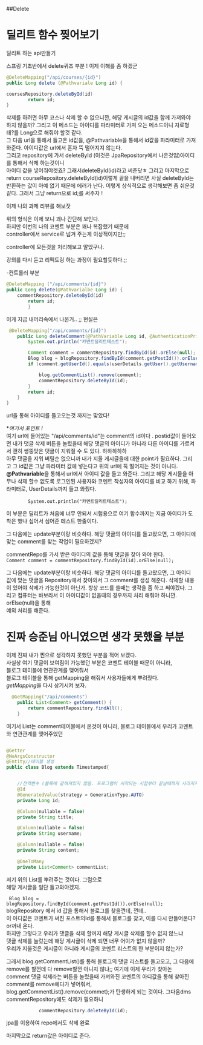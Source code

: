 ##Delete

딜리트 함수 찢어보기
===========
딜리트 하는 api만들기


스프링 기초반에서 delete퀴즈 부분 ! 이제 이해를 좀 하겠군 

```java
@DeleteMapping("/api/courses/{id}")
public Long delete (@Pathvariale Long id) {

coursesRepository.deleteById(id)
        return id;
}
```
삭제를 하려면 아무 코스나 삭제 할 수 없으니깐, 해당 게시글의 id값을 함께 가져와야 하지 않을까?
그리고 이 메소드는 아이디를 파라미터로 가져 오는 메소드이니 자료형태?를 Long으로 해줘야 할것 같다.   
그  다음 url을 통해서 들고온 id값을,
@Pathvariable을 통해서 id값을 파라미터로 가져와준다. 아이디값은 url에서 혼자 뚝 떨어지지 않는다.  
그리고 repository에 가서 deleteById (이것은 JpaRepository에서 나온것임)아이디를 통해서 삭제 하는것이니   
아이디 값을 넣어줘야겟죠? 그래서deleteById(id)라고 써준닷ㅎ
그리고 마지막으로 return courseRepository.deleteById(id)이렇게 끝을 내버리면 
사실 deleteById는 반환하는 값이 아예 없기 때문에 에러가 난다. 이렇게 상식적으로 생각해보면 좀 쉬운것 같다.
그래서 그냥 return으로 id;를 써주자 !


이제 나의 과제 리뷰를 해보잣 

위의 형식은 이제 보니 꽤나 간단해 보인다.   
하지만 이번의 나의 코멘트 부분은 꽤나 복잡했기 때문에  
controller에서 service로 넘겨 주는게 이상적이지만;;


controller에 모든것을 처리해보고 말았구나.

강의를 다시 듣고 리펙토링 하는 과정이 필요할듯하다.;;


-컨트롤러 부분


```java
@DeleteMapping ("/api/comments/{id}")
public Long delete(@Pathvarialbe Long id) {  
    commentRepository.deleteById(id)
        return id;
        }
```

이게 지금 내머리속에서 나온거.. ;; 현실은


```java
 @DeleteMapping("/api/comments/{id}")
    public Long deleteComment(@PathVariable Long id, @AuthenticationPrincipal UserDetailsImpl userDetails) {
        System.out.println("카멘트딜리트테스트");

        Comment comment = commentRepository.findById(id).orElse(null);
        Blog blog = blogRepository.findById(comment.getPostId()).orElse(null);
        if (comment.getUserId().equals(userDetails.getUser().getUsername())) {

            blog.getCommentList().remove(comment);
            commentRepository.deleteById(id);
        }
        return id;
    }
}
```

url을 통해 아이디를 들고오는것 까지는 맞았다!


**여기서 포인트 !*  
여기 url에 들어있는 "/api/comments/id"는 comment의 id이다 . postid값이 들어오면
내가 댓글 삭제 버튼을 눌렀을때 해당 댓글의 아이디가 아니라 다른 아이디를 가르켜서 괜히 쌩뚱맞은 댓글이 지워질 수 도 있다.
하하하하하    
아무 댓글을 지워 버릴순 없으니까 내가 지울 게시글을에 대한 point가 필요하다.
그리고 그 id값은 그냥 파라미터 값에 넣는다고 위의 url에 뚝 떨어지는 것이 아니다.  
**@Pathvariable**을 통해서 url에서 아이디 값을 들고 와준다. 
그리고 해당 게시물을 아무나 삭제 할수 없도록 로그인된 사용자와 코멘트 작성자의 아이디를 비교 하기 위해, 파라미터로, UserDetails까지 들고 와줬다.

```        System.out.println("카멘트딜리트테스트");```  

이 부분은 딜리트가 처음에 너무 안되서 시험용으로 여기 함수까지는 지금 아이디가 도착은 했나 싶어서 심어준 테스트 한줄이다.

그 다음에는 update부분이랑 비슷하다. 해당 댓글의 아이디를 들고왔으면,
그 아이디에 맞는 comment를 찾는 작업이 필요하겠지?

commentRepo를 가서 받은 아이디의 값을 통해 댓글을 찾아 와야 한다.  
```Comment comment = commentRepository.findById(id).orElse(null);```

그 다음에는 update부분이랑 비슷하다. 해당 댓글의 아이디를 들고왔으면,
그 아이디 값에 맞는 댓글을 Repository에서 찾아와서 그 comment를 생성 해준다.
삭제할 내용이 있어야 삭제가 가능한것이 아닌가. 항상 코드를 쓸때는 생각을 좀 하고 써야겠다.
그리고 컴퓨터는 바보라서 이 아이디값이 없을때의 경우까지 처리 해줘야 하니깐. orElse(null)을 통해  
예외 처리를 해준다.

진짜 승준님 아니였으면 생각 못했을 부분
============
이제 진짜 내가 찐으로 생각하지 못했던 부분을 적어 보겠다.  
사실상 여기 댓글이 보여짐이 가능했던 부분은
코멘트 테이블 때문이 아니라,  
블로그 테이블에 연관관계를 맺어줘서  
블로그 테이블을 통해 getMapping을 해줘서 사용자들에게 뿌려줬다.  
*getMapping*을 다시 상기시켜 보자.


```java
  @GetMapping("/api/comments")
    public List<Comment> getComment() {
        return commentRepository.findAll();
    }

```
여기서 List<Comment>는 comment테이블에서 온것이 아니라, 
블로그 테이블에서 우리가 코멘트와 연관관계를 맺어주었던


````java

@Getter
@NoArgsConstructor
@Entity//테이블 생성
public class Blog extends Timestamped{


    //전역변수 (블록에 같혀져있지 않음. 프로그램이 시작되는 시점부터 끝날때까지 사라지지 않음)
    @Id
    @GeneratedValue(strategy = GenerationType.AUTO)
    private Long id;

    @Column(nullable = false)
    private String title;

    @Column(nullable = false)
    private String username;

    @Column(nullable = false)
    private String content;
    
    @OneToMany
    private List<Comment> commentList;

````
저기 위의 List<Comment>를 뿌려주는 것이다. 그럼으로  
해당 게시글을 일단 들고와야겠지.

``` Blog blog = blogRepository.findById(comment.getPostId()).orElse(null);```
blogRepository 에서 id 값을 통해서 블로그를 찾을껀데, 껀데..  
이 아디값은 코멘트가 써진 포스트의Id를 통해서 블로그를 찾고, 이를 다시 만들어온다?or꺼내 온다.  
하지만 그렇다고 우리가 댓글을 삭제 할꺼지 해당 게시글 삭제를 할수 없지 않느냐    
댓글 삭제를 눌렀는데
해당 게시글이 삭제 되면 너무 어이가 없지 않을까?  
 우리가 지울것은 게시글이 아니라 게시글의 코멘트 리스트의 한 부분이지 않는가?

그래서 blog.getCommentList()를 통해 블로그의 댓글 리스트를 들고오고, 그 다음에  
remove를 할껀데 다 remove할껀 아니지 않냐;;
여기에 이제 우리가 찾아논 comment
댓글 삭제라는 버튼을 눌렀을때 가져와진 코멘트의 아디값을 통해 찾아진 comment를 remove에다가 넣어줘서,  
blog.getCommentList().remove(commet);가 탄생하게 되는 것이다.
그다음dms  
commentRepository에도 삭제가 필요하니
```java
            commentRepository.deleteById(id);

```
jpa를 이용하여 repo에서도 삭제 완료

마지막으로 return값은 아이디로 준다.































